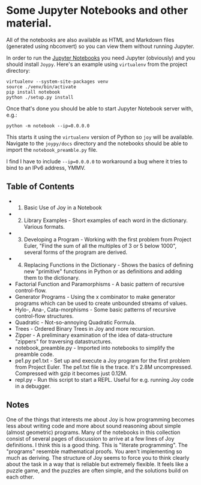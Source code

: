 # Some Jupyter Notebooks and other material.

All of the notebooks are also available as HTML and Markdown files (generated using nbconvert) so you can view them without running Jupyter.

In order to run the [Jupyter Notebooks](https://jupyter.org/index.html) you need Jupyter (obviously) and you should install `Joypy`.  Here's an example using `virtualenv` from the project directory:

    virtualenv --system-site-packages venv
    source ./venv/bin/activate
    pip install notebook
    python ./setup.py install

Once that's done you should be able to start Jupyter Notebook server with, e.g.:

    python -m notebook --ip=0.0.0.0

This starts it using the `virtualenv` version of Python so `joy` will be available.  Navigate to the `joypy/docs` directory and the notebooks should be able to import the `notebook_preamble.py` file.

I find I have to include `--ip=0.0.0.0` to workaround a bug where it tries to bind to an IPv6 address, YMMV.

## Table of Contents

- 1. Basic Use of Joy in a Notebook
- 2. Library Examples - Short examples of each word in the dictionary.  Various formats.
- 3. Developing a Program - Working with the first problem from Project Euler, "Find the sum of all the multiples of 3 or 5 below 1000", several forms of the program are derived.
- 4. Replacing Functions in the Dictionary - Shows the basics of defining new "primitive" functions in Python or as definitions and adding them to the dictionary.
- Factorial Function and Paramorphisms - A basic pattern of recursive control-flow.
- Generator Programs - Using the x combinator to make generator programs which can be used to create unbounded streams of values.
- Hylo-, Ana-, Cata-morphisms - Some basic patterns of recursive control-flow structures.
- Quadratic - Not-so-annoying Quadratic Formula.
- Trees - Ordered Binary Trees in Joy and more recursion.
- Zipper - A preliminary examination of the idea of data-structure "zippers" for traversing datastructures.
- notebook_preamble.py - Imported into notebooks to simplify the preamble code.
- pe1.py pe1.txt - Set up and execute a Joy program for the first problem from Project Euler. The pe1.txt file is the trace.  It's 2.8M uncompressed.  Compressed with gzip it becomes just 0.12M.
- repl.py - Run this script to start a REPL.  Useful for e.g. running Joy code in a debugger.

## Notes

One of the things that interests me about Joy is how programming becomes
less about writing code and more about sound reasoning about simple
(almost geometric) programs.  Many of the notebooks in this collection
consist of several pages of discussion to arrive at a few lines of Joy
definitions.  I think this is a good thing.  This is "literate
programming".  The "programs" resemble mathematical proofs.  You aren't
implementing so much as deriving.  The structure of Joy seems to force
you to think clearly about the task in a way that is reliable but
extremely flexible.  It feels like a puzzle game, and the puzzles are
often simple, and the solutions build on each other.
